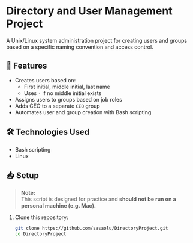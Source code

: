 # Directory and User Management Project

A Unix/Linux system administration project for creating users and groups based on a specific naming convention and access control.

## 📌 Features

- Creates users based on:
  - First initial, middle initial, last name
  - Uses `-` if no middle initial exists
- Assigns users to groups based on job roles
- Adds CEO to a separate `CEO` group
- Automates user and group creation with Bash scripting

## 🛠️ Technologies Used

- Bash scripting
- Linux

## 📥 Setup

> **Note:**  
> This script is designed for practice and **should not be run on a personal machine (e.g. Mac).**

1. Clone this repository:
   ```bash
   git clone https://github.com/sasaolu/DirectoryProject.git
   cd DirectoryProject
